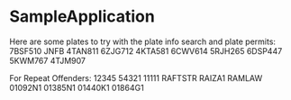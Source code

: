 # SampleApplication 

Here are some plates to try with the plate info search and plate permits:
7BSF510
JNFB
4TAN811
6ZJG712
4KTA581
6CWV614
5RJH265
6DSP447
5KWM767
4TJM907

For Repeat Offenders:
12345
54321
11111
RAFTSTR
RAIZA1
RAMLAW
01092N1
01385N1
01440K1
01864G1
